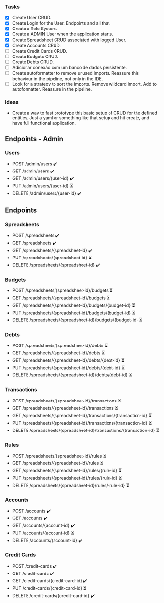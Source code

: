 ### Tasks

- [x] Create User CRUD.
- [x] Create Login for the User. Endpoints and all that.
- [x] Create a Role System.
- [x] Create a ADMIN User when the application starts.
- [x] Create Spreadsheet CRUD associated with logged User.
- [x] Create Accounts CRUD.
- [ ] Create Credit Cards CRUD.
- [ ] Create Budgets CRUD.
- [ ] Create Debts CRUD.
- [ ] Adicionar conexão com um banco de dados persistente.
- [ ] Create autoformatter to remove unused imports. Reassure this behaviour in the pipeline, not only in the IDE.
- [ ] Look for a strategy to sort the imports. Remove wildcard import. Add to autoformatter. Reassure in the pipeline.

### Ideas

- Create a way to fast prototype this basic setup of CRUD for the defined entities. Just a yaml or something like that setup and hit create, and have full functional application.

## Endpoints - Admin

### Users

- POST /admin/users ✔️
- GET  /admin/users ✔️
- GET  /admin/users/{user-id} ✔️
- PUT  /admin/users/{user-id} ⏳
- DELETE /admin/users/{user-id} ✔️

## Endpoints

### Spreadsheets

- POST  /spreadsheets ✔️
- GET  /spreadsheets ✔️
- GET  /spreadsheets/{spreadsheet-id} ✔️
- PUT  /spreadsheets/{spreadsheet-id} ⏳
- DELETE /spreadsheets/{spreadsheet-id}  ✔️

### Budgets

- POST  /spreadsheets/{spreadsheet-id}/budgets ⏳
- GET  /spreadsheets/{spreadsheet-id}/budgets ⏳
- GET  /spreadsheets/{spreadsheet-id}/budgets/{budget-id} ⏳
- PUT  /spreadsheets/{spreadsheet-id}/budgets/{budget-id} ⏳
- DELETE /spreadsheets/{spreadsheet-id}/budgets/{budget-id} ⏳

### Debts

- POST  /spreadsheets/{spreadsheet-id}/debts ⏳
- GET  /spreadsheets/{spreadsheet-id}/debts ⏳
- GET  /spreadsheets/{spreadsheet-id}/debts/{debt-id} ⏳
- PUT  /spreadsheets/{spreadsheet-id}/debts/{debt-id} ⏳
- DELETE /spreadsheets/{spreadsheet-id}/debts/{debt-id} ⏳

### Transactions

- POST  /spreadsheets/{spreadsheet-id}/transactions ⏳
- GET  /spreadsheets/{spreadsheet-id}/transactions ⏳
- GET  /spreadsheets/{spreadsheet-id}/transactions/{transaction-id} ⏳
- PUT  /spreadsheets/{spreadsheet-id}/transactions/{transaction-id} ⏳
- DELETE /spreadsheets/{spreadsheet-id}/transactions/{transaction-id} ⏳

### Rules

- POST  /spreadsheets/{spreadsheet-id}/rules ⏳
- GET  /spreadsheets/{spreadsheet-id}/rules ⏳
- GET  /spreadsheets/{spreadsheet-id}/rules/{rule-id} ⏳
- PUT  /spreadsheets/{spreadsheet-id}/rules/{rule-id} ⏳
- DELETE /spreadsheets/{spreadsheet-id}/rules/{rule-id} ⏳

### Accounts

- POST  /accounts ✔️
- GET  /accounts ✔️
- GET  /accounts/{account-id} ✔️
- PUT  /accounts/{account-id} ⏳
- DELETE /accounts/{account-id} ✔️

### Credit Cards

- POST  /credit-cards ✔️
- GET  /credit-cards ✔️
- GET  /credit-cards/{credit-card-id} ✔️
- PUT  /credit-cards/{credit-card-id} ⏳
- DELETE /credit-cards/{credit-card-id} ✔️
